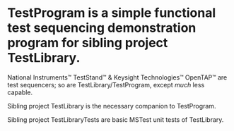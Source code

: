 # TestProgram is a simple functional test sequencing demonstration program for sibling project TestLibrary.
  National Instruments™ TestStand™ & Keysight Technologies™ OpenTAP™ are test sequencers; so are TestLibrary/TestProgram, except *much* less capable.
  
  Sibling project TestLibrary is the necessary companion to TestProgram.
  
  Sibling project TestLibraryTests are basic MSTest unit tests of TestLibrary.
